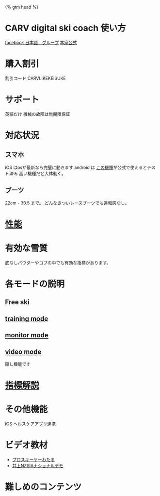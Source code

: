 {% gtm head %}

# CARV digital ski coach 使い方
[facebook 日本語　グループ](https://www.facebook.com/groups/3614432661980637)
[本家公式](https://getcarv.com/?rfsn=6298461.1001dbb&utm_source=affiliate&utm_medium=refersion&utm_campaign=referral)

# 購入割引
割引コード CARVLIKEKEISUKE
# サポート
英語だけ
機械の故障は無期限保証

# 対応状況
## スマホ
iOS はosが最新なら完璧に動きます
android は [この機種](https://help.getcarv.com/en/articles/4621973-android-compatibility-testing)が公式で使えるとテスト済み
高い機種だと大体動く。
## ブーツ
22cm - 30.5 まで。
どんなきついレースブーツでも違和感なし。

# [性能](spec)
# 有効な雪質
底なしパウダーやコブの中でも有効な指標があります。

# 各モードの説明
## Free ski
## [training mode](training_mode)
## [monitor mode](monitor_mode)
## [video mode](video_mode)
隠し機能です

# [指標解説](metrics_description)
# その他機能
iOS ヘルスケアアプリ連携

# ビデオ教材
- [プロスキーヤーわたる](https://youtu.be/-QfiVrhZFtM)
- [井上NZSIAナショナルデモ](https://www.youtube.com/watch?v=VQEFH8Q-CN8&list=PLO7NcdLgqnkL1071hhEiTu2Q0Y0sMDHgq&t=0s)

# 難しめのコンテンツ
